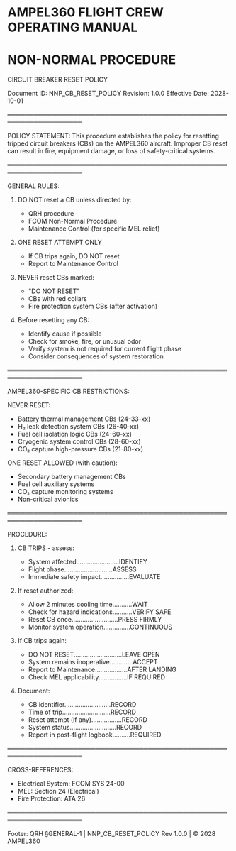 AMPEL360 FLIGHT CREW OPERATING MANUAL
======================================

NON-NORMAL PROCEDURE
====================

CIRCUIT BREAKER RESET POLICY

Document ID: NNP_CB_RESET_POLICY
Revision: 1.0.0
Effective Date: 2028-10-01

═══════════════════════════════════════════════════════════════════

POLICY STATEMENT:
This procedure establishes the policy for resetting tripped circuit breakers (CBs)
on the AMPEL360 aircraft. Improper CB reset can result in fire, equipment damage,
or loss of safety-critical systems.

═══════════════════════════════════════════════════════════════════

GENERAL RULES:

1. DO NOT reset a CB unless directed by:
   - QRH procedure
   - FCOM Non-Normal Procedure
   - Maintenance Control (for specific MEL relief)

2. ONE RESET ATTEMPT ONLY
   - If CB trips again, DO NOT reset
   - Report to Maintenance Control

3. NEVER reset CBs marked:
   - "DO NOT RESET"
   - CBs with red collars
   - Fire protection system CBs (after activation)

4. Before resetting any CB:
   - Identify cause if possible
   - Check for smoke, fire, or unusual odor
   - Verify system is not required for current flight phase
   - Consider consequences of system restoration

═══════════════════════════════════════════════════════════════════

AMPEL360-SPECIFIC CB RESTRICTIONS:

NEVER RESET:
- Battery thermal management CBs (24-33-xx)
- H₂ leak detection system CBs (26-40-xx)
- Fuel cell isolation logic CBs (24-60-xx)
- Cryogenic system control CBs (28-60-xx)
- CO₂ capture high-pressure CBs (21-80-xx)

ONE RESET ALLOWED (with caution):
- Secondary battery management CBs
- Fuel cell auxiliary systems
- CO₂ capture monitoring systems
- Non-critical avionics

═══════════════════════════════════════════════════════════════════

PROCEDURE:

1. CB TRIPS - assess:
   - System affected........................IDENTIFY
   - Flight phase...........................ASSESS
   - Immediate safety impact................EVALUATE

2. If reset authorized:
   - Allow 2 minutes cooling time...........WAIT
   - Check for hazard indications...........VERIFY SAFE
   - Reset CB once..........................PRESS FIRMLY
   - Monitor system operation...............CONTINUOUS

3. If CB trips again:
   - DO NOT RESET...........................LEAVE OPEN
   - System remains inoperative.............ACCEPT
   - Report to Maintenance..................AFTER LANDING
   - Check MEL applicability................IF REQUIRED

4. Document:
   - CB identifier..........................RECORD
   - Time of trip...........................RECORD
   - Reset attempt (if any).................RECORD
   - System status..........................RECORD
   - Report in post-flight logbook..........REQUIRED

═══════════════════════════════════════════════════════════════════

CROSS-REFERENCES:
- Electrical System: FCOM SYS 24-00
- MEL: Section 24 (Electrical)
- Fire Protection: ATA 26

═══════════════════════════════════════════════════════════════════

Footer: QRH §GENERAL-1 | NNP_CB_RESET_POLICY Rev 1.0.0 | © 2028 AMPEL360
